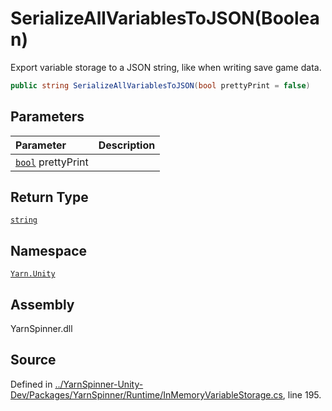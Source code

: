 # SerializeAllVariablesToJSON\(Boolean\)

Export variable storage to a JSON string, like when writing save game data.

```csharp
public string SerializeAllVariablesToJSON(bool prettyPrint = false)
```

## Parameters

| Parameter | Description |
| :--- | :--- |
| [`bool`](https://docs.microsoft.com/dotnet/api/System.Boolean) prettyPrint |  |

## Return Type

[`string`](https://docs.microsoft.com/dotnet/api/System.String)

## Namespace

[`Yarn.Unity`](../)

## Assembly

YarnSpinner.dll

## Source

Defined in [../YarnSpinner-Unity-Dev/Packages/YarnSpinner/Runtime/InMemoryVariableStorage.cs](https://github.com/YarnSpinnerTool/YarnSpinner-Unity//blob/develop/Runtime/InMemoryVariableStorage.cs#L195), line 195.

